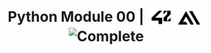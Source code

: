 <!--HEADER-->
<h1 align="center"> Python Module 00 | 
 <picture>
  <source media="(prefers-color-scheme: dark)" srcset="https://raw.githubusercontent.com/josephcheel/42-Cursus/main/resources/42_Logo_White.svg">
  <img alt="42" width=40 align="center" src="https://raw.githubusercontent.com/josephcheel/42-Cursus/main/resources/42_Logo.svg">
 </picture>
 <picture>
  <source media="(prefers-color-scheme: dark)" srcset="https://raw.githubusercontent.com/josephcheel/42-Python-Machine-Learning/master/readme_resources/AI_White.svg">
  <img align="center" alt="AI" width=60 src="https://raw.githubusercontent.com/josephcheel/42-Python-Machine-Learning/master/readme_resources/AI.svg">
 </picture> 
  <img alt="Complete" src="https://raw.githubusercontent.com/Mqxx/GitHub-Markdown/main/blockquotes/badge/dark-theme/complete.svg">
</h1>
<!--FINISH HEADER-->

